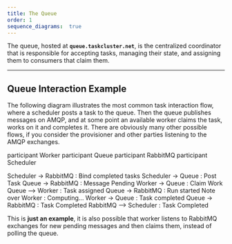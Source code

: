 ```yaml
---
title: The Queue
order: 1
sequence_diagrams:  true
---
```


The queue, hosted at **`queue.taskcluster.net`**, is the centralized coordinator
that is responsible for accepting tasks, managing their state, and assigning
them to consumers that claim them.

---

## Queue Interaction Example

The following diagram illustrates the most common task interaction flow, where
a scheduler posts a task to the queue. Then the queue publishes messages on
AMQP, and at some point an available worker claims the task, works on it and
completes it. There are obviously many other possible flows, if you consider
the provisioner and other parties listening to the AMQP exchanges.

<div class="sequence-diagram-hand">
participant Worker
participant Queue
participant RabbitMQ
participant Scheduler

Scheduler   ->  RabbitMQ    : Bind completed tasks
Scheduler   ->  Queue       : Post Task
Queue       ->  RabbitMQ    : Message Pending
Worker      ->  Queue       : Claim Work
Queue       --> Worker      : Task assigned
Queue       ->  RabbitMQ    : Run started
Note over Worker : Computing...
Worker      ->  Queue       : Task completed
Queue       ->  RabbitMQ    : Task Completed
RabbitMQ    --> Scheduler   : Task Completed
</div>

This is **just an example**, it is also possible that worker listens to RabbitMQ
exchanges for new pending messages and then claims them, instead of polling the
queue.
